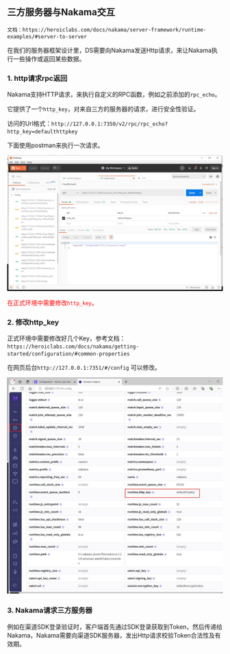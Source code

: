 ## 三方服务器与Nakama交互

    文档：https://heroiclabs.com/docs/nakama/server-framework/runtime-examples/#server-to-server

在我们的服务器框架设计里，DS需要向Nakama发送Http请求，来让Nakama执行一些操作或返回某些数据。

### 1. http请求rpc返回

Nakama支持HTTP请求，来执行自定义的RPC函数，例如之前添加的`rpc_echo`。

它提供了一个`http_key`，对来自三方的服务器的请求，进行安全性验证。

访问的Url格式：`http://127.0.0.1:7350/v2/rpc/rpc_echo?http_key=defaulthttpkey`

下面使用postman来执行一次请求。

![](../../imgs/lua_runtime/http/get_rpc_with_default_http_key.jpg)


<font color=red>在正式环境中需要修改`http_key`。</font>

### 2. 修改http_key

正式环境中需要修改好几个Key，参考文档：`https://heroiclabs.com/docs/nakama/getting-started/configuration/#common-properties`

在网页后台`http://127.0.0.1:7351/#/config` 可以修改。

![](../../imgs/lua_runtime/http/modify_http_key.jpg)


### 3. Nakama请求三方服务器

例如在渠道SDK登录验证时，客户端首先通过SDK登录获取到Token，然后传递给Nakama，Nakama需要向渠道SDK服务器，发出Http请求校验Token合法性及有效期。

